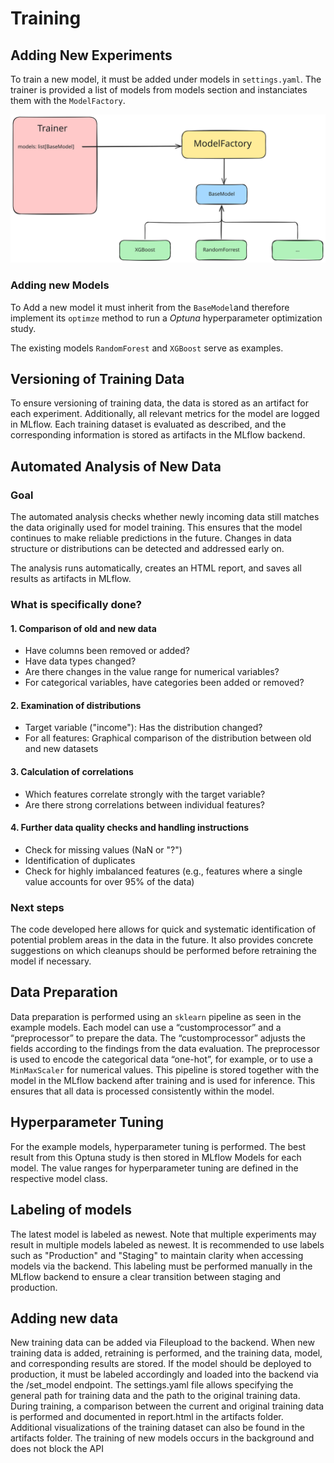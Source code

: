 # Training

## Adding New Experiments

To train a new model, it must be added under models in `settings.yaml`. The trainer is provided a list of models from models section and instanciates them with the `ModelFactory`.

![Trainer](assets/Trainer-ModelFactory.svg)

### Adding new Models

To Add a new model it must inherit from the `BaseModel`and therefore implement its `optimze` method to run a *Optuna* hyperparameter optimization study.

The existing models `RandomForest` and `XGBoost` serve as examples.


## Versioning of Training Data
To ensure versioning of training data, the data is stored as an artifact for each experiment. Additionally, all relevant metrics for the model are logged in MLflow. Each training dataset is evaluated as described, and the corresponding information is stored as artifacts in the MLflow backend.

## Automated Analysis of New Data

### Goal

The automated analysis checks whether newly incoming data still matches the data originally used for model training. This ensures that the model continues to make reliable predictions in the future. Changes in data structure or distributions can be detected and addressed early on.

The analysis runs automatically, creates an HTML report, and saves all results as artifacts in MLflow.

### What is specifically done?

#### 1. Comparison of old and new data

- Have columns been removed or added?
- Have data types changed?
- Are there changes in the value range for numerical variables?
- For categorical variables, have categories been added or removed?

#### 2. Examination of distributions

- Target variable ("income"): Has the distribution changed?
- For all features: Graphical comparison of the distribution between old and new datasets

#### 3. Calculation of correlations

- Which features correlate strongly with the target variable?
- Are there strong correlations between individual features?

#### 4. Further data quality checks and handling instructions

- Check for missing values (NaN or "?")
- Identification of duplicates
- Check for highly imbalanced features (e.g., features where a single value accounts for over 95% of the data)

### Next steps

The code developed here allows for quick and systematic identification of potential problem areas in the data in the future. It also provides concrete suggestions on which cleanups should be performed before retraining the model if necessary.


## Data Preparation

Data preparation is performed using an `sklearn` pipeline as seen in the example models. Each model can use a “customprocessor” and a “preprocessor” to prepare the data. The “customprocessor” adjusts the fields according to the findings from the data evaluation. The preprocessor is used to encode the categorical data “one-hot”, for example, or to use a `MinMaxScaler` for numerical values. This pipeline is stored together with the model in the MLflow backend after training and is used for inference. This ensures that all data is processed consistently within the model.

## Hyperparameter Tuning

For the example models, hyperparameter tuning is performed. The best result from this Optuna study is then stored in MLflow Models for each model. The value ranges for hyperparameter tuning are defined in the respective model class.

## Labeling of models

The latest model is labeled as newest. Note that multiple experiments may result in multiple models labeled as newest. It is recommended to use labels such as "Production" and "Staging" to maintain clarity when accessing models via the backend. This labeling must be performed manually in the MLflow backend to ensure a clear transition between staging and production.

## Adding new data

New training data can be added via Fileupload to the backend. When new training data is added, retraining is performed, and the training data, model, and corresponding results are stored. If the model should be deployed to production, it must be labeled accordingly and loaded into the backend via the /set_model endpoint. The settings.yaml file allows specifying the general path for training data and the path to the original training data. During training, a comparison between the current and original training data is performed and documented in report.html in the artifacts folder. Additional visualizations of the training dataset can also be found in the artifacts folder. The training of new models occurs in the background and does not block the API
